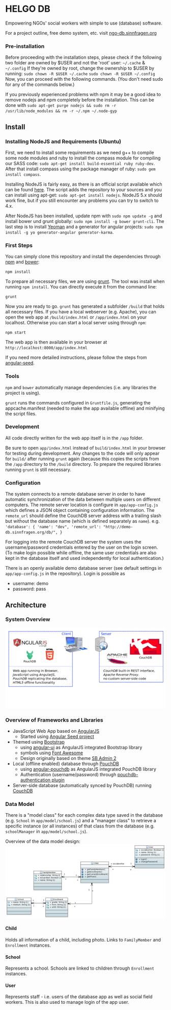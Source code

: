 # HELGO DB
Empowering NGOs' social workers with simple to use (database) software.

For a project outline, free demo system, etc. visit [ngo-db.sinnfragen.org](http://ngo-db.sinnfragen.org/)



### Pre-installation
Before proceeding with the installation steps, please check if the following two folder are owned by $USER and not the 'root' user:
`~/.cache` & `~/.config`
If they're owned by root, change the ownership to $USER by running:
`sudo chown -R $USER ~/.cache`
`sudo chown -R $USER ~/.config`
Now, you can proceed with the following commands. (You don't need sudo for any of the commands below.)

If you previously experienced problems with npm it may be a good idea to remove nodejs and npm completely before the installation. This can be done with
`sudo apt-get purge nodejs && sudo rm -r /usr/lib/node_modules && rm -r ~/.npm ~/.node-gyp`

## Install

### Installing NodeJS and Requirements (Ubuntu)
First, we need to install some requirements as we need g++ to compile some node modules and ruby to install the compass module for compiling our SASS code: `sudo apt-get install build-essential ruby ruby-dev`. After that install compass using the package manager of ruby: `sudo gem install compass`.

Installing NodeJS is fairly easy, as there is an official script available which can be found [here](https://github.com/nodesource/distributions#debinstall). The script adds the repository to your sources and you can install using apt-get: `sudo apt-get install nodejs`. NodeJS 5.x should work fine, but if you still encounter any problems you can try to switch to 4.x. 

After NodeJS has been installed, update npm with `sudo npm update -g` and install bower und grunt globally: `sudo npm install -g bower grunt-cli`. The last step is to install [Yeoman](http://yeoman.io/) and a generator for angular projects: `sudo npm install -g yo generator-angular generator-karma`.


### First Steps
You can simply clone this repository and install the dependencies through [npm](https://www.npmjs.org/) and [bower](http://bower.io):
```
npm install
```

To prepare all necessary files, we are using [grunt](http://gruntjs.com/). The tool was install when running `npm install`. You can directly execute it from the command line:
```
grunt
```

Now you are ready to go. `grunt` has generated a subfolder `/build` that holds all necessary files. If you have a local webserver (e.g. Apache), you can open the web app at `/build/index.html` or `/app/index.html` on your localhost. Otherwise you can start a local server using through `npm`: 
```
npm start
```
The web app is then available in your browser at `http://localhost:8000/app/index.html`

If you need more detailed instructions, please follow the steps from [angular-seed][ng-seed].

### Tools
`npm` and `bower` automatically manage dependencies (i.e. any libraries the project is using).

`grunt` runs the commands configured in `Gruntfile.js`, generating the appcache.manifest (needed to make the app available offline) and minifying the script files.

### Development
All code directly written for the web app itself is in the `/app` folder.

Be sure to open `app/index.html` instead of `build/index.html` in your browser for testing during development. Any changes to the code will only appear for `build/` after running `grunt` again (because this copies the scripts from the `/app` directory to the `/build` directory. To prepare the required libraries running `grunt` is still necessary.

### Configuration
The system connects to a remote database server in order to have automatic synchronization of the data between multiple users on different computers. The remote server location is configure in `app/app-config.js` which defines a JSON object containing configuration information.
The `remote_url` should define the CouchDB server address with a trailing slash but without the database name (which is defined separately as `name`). e.g. 
``
    'database': {
        'name': "dev",
        'remote_url': "http://demo-db.sinnfragen.org/db/",
    }
``

For logging into the remote CouchDB server the system uses the username/password credentials entered by the user on the login screen. (To make login possible while offline, the same user credentials are also kept in the database itself and used independently for local authentication.) 

There is an openly available demo database server (see default settings in `app/app-config.js` in the repository). Login is possible as

- username: demo
- password: pass



## Architecture

### System Overview
![](doc/system_overview.png)

### Overview of Frameworks and Libraries
- JavaScript Web App based on [AngularJS][ng]
  - Started using [Angular Seed project][ng-seed]
- Themed using [Bootstrap][bootstrap]
  - using [angular-ui][angular-ui] as AngularJS integrated Bootstrap library
  - symbols using [Font Awesome][font-awesome]
  - Design originally based on theme [SB Admin 2][bootstrap-sb-admin]
- Local (offline enabled) database through [PouchDB][pouchdb]
  - using [angular-pouchdb][pouchdb-ng] as AngularJS integrated PouchDB library
  - Authentication (username/password) through [pouchdb-authentication plugin][pouchdb-auth]
- Server-side database (automatically synced by PouchDB) running [CouchDB][couchdb]

### Data Model
There is a "model class" for each complex data type saved in the database (e.g. `School` in `app/model/school.js`) and a "manager class" to retrieve a specific instance (or all instances) of that class from the database (e.g. `schoolManager` in `app/model/school.js`).

Overview of the data model design:
![](doc/model.png)

#### Child
Holds all information of a child, including photo. Links to `FamilyMember` and `Enrollment` instances.

#### School
Represents a school. Schools are linked to children through `Enrollment` instances.

#### User
Represents staff - i.e. users of the database app as well as social field workers. This is also used to manage login of the app user.



[ng]: https://docs.angularjs.org/api
[ng-seed]: https://github.com/angular/angular-seed
[pouchdb]: http://pouchdb.com/api.html
[pouchdb-ng]: https://github.com/angular-pouchdb/angular-pouchdb
[pouchdb-auth]: https://github.com/nolanlawson/pouchdb-authentication
[couchdb]: http://docs.couchdb.org/en/1.6.1/
[bootstrap]: http://getbootstrap.com/
[bootstrap-sb-admin]: http://startbootstrap.com/template-overviews/sb-admin-2/
[font-awesome]: http://fortawesome.github.io/Font-Awesome/icons/
[angular-ui]: https://angular-ui.github.io/bootstrap/
